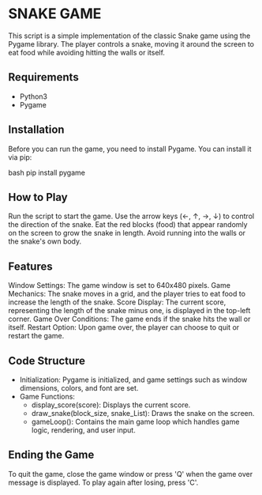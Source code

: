 # SNAKE GAME

This script is a simple implementation of the classic Snake game using the Pygame library. The player controls a snake, moving it around the screen to eat food while avoiding hitting the walls or itself.

## Requirements
- Python3
- Pygame

## Installation
Before you can run the game, you need to install Pygame. You can install it via pip:

bash
pip install pygame

## How to Play
Run the script to start the game.
Use the arrow keys (←, ↑, →, ↓) to control the direction of the snake.
Eat the red blocks (food) that appear randomly on the screen to grow the snake in length.
Avoid running into the walls or the snake's own body.

## Features
Window Settings: The game window is set to 640x480 pixels.
Game Mechanics: The snake moves in a grid, and the player tries to eat food to increase the length of the snake.
Score Display: The current score, representing the length of the snake minus one, is displayed in the top-left corner.
Game Over Conditions: The game ends if the snake hits the wall or itself.
Restart Option: Upon game over, the player can choose to quit or restart the game.

## Code Structure
- Initialization: Pygame is initialized, and game settings such as window dimensions, colors, and font are set.
- Game Functions:
    - display_score(score): Displays the current score.
    - draw_snake(block_size, snake_List): Draws the snake on the screen.
    - gameLoop(): Contains the main game loop which handles game logic, rendering, and user input.

## Ending the Game
To quit the game, close the game window or press 'Q' when the game over message is displayed. To play again after losing, press 'C'.
